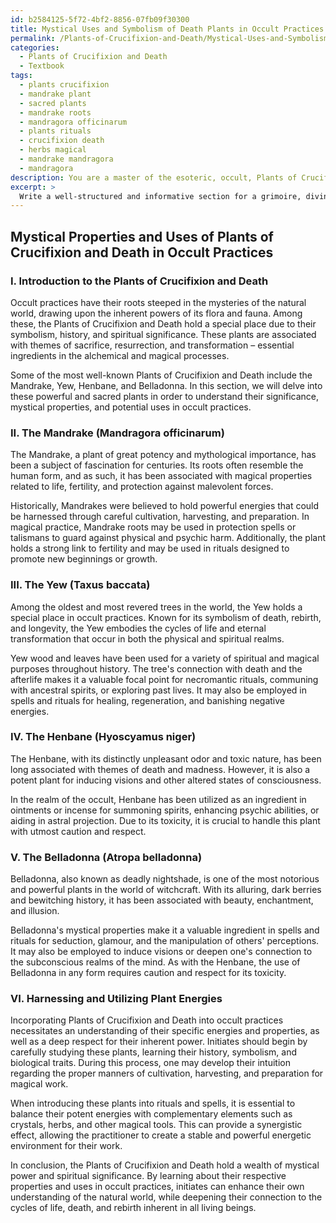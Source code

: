 ```yaml
---
id: b2584125-5f72-4bf2-8856-07fb09f30300
title: Mystical Uses and Symbolism of Death Plants in Occult Practices
permalink: /Plants-of-Crucifixion-and-Death/Mystical-Uses-and-Symbolism-of-Death-Plants-in-Occult-Practices/
categories:
  - Plants of Crucifixion and Death
  - Textbook
tags:
  - plants crucifixion
  - mandrake plant
  - sacred plants
  - mandrake roots
  - mandragora officinarum
  - plants rituals
  - crucifixion death
  - herbs magical
  - mandrake mandragora
  - mandragora
description: You are a master of the esoteric, occult, Plants of Crucifixion and Death and education, you have written many textbooks on the subject in ways that provide students with rich and deep understanding of the subject. You are being asked to write textbook-like sections on a topic and you do it with full context, explainability, and reliability in accuracy to the true facts of the topic at hand, in a textbook style that a student would easily be able to learn from, in a rich, engaging, and contextual way. Always include relevant context (such as formulas and history), related concepts, and in a way that someone can gain deep insights from.
excerpt: > 
  Write a well-structured and informative section for a grimoire, diving into the mystical properties and uses of various Plants of Crucifixion and Death in occult practices. Elaborate on the history, symbolism, and spiritual significance of these plants, as well as how an initiate can harness their energies and include them in rituals and spells for various purposes.
---
```


## Mystical Properties and Uses of Plants of Crucifixion and Death in Occult Practices

### I. Introduction to the Plants of Crucifixion and Death
Occult practices have their roots steeped in the mysteries of the natural world, drawing upon the inherent powers of its flora and fauna. Among these, the Plants of Crucifixion and Death hold a special place due to their symbolism, history, and spiritual significance. These plants are associated with themes of sacrifice, resurrection, and transformation – essential ingredients in the alchemical and magical processes.

Some of the most well-known Plants of Crucifixion and Death include the Mandrake, Yew, Henbane, and Belladonna. In this section, we will delve into these powerful and sacred plants in order to understand their significance, mystical properties, and potential uses in occult practices.

### II. The Mandrake (Mandragora officinarum)
The Mandrake, a plant of great potency and mythological importance, has been a subject of fascination for centuries. Its roots often resemble the human form, and as such, it has been associated with magical properties related to life, fertility, and protection against malevolent forces.

Historically, Mandrakes were believed to hold powerful energies that could be harnessed through careful cultivation, harvesting, and preparation. In magical practice, Mandrake roots may be used in protection spells or talismans to guard against physical and psychic harm. Additionally, the plant holds a strong link to fertility and may be used in rituals designed to promote new beginnings or growth.

### III. The Yew (Taxus baccata)
Among the oldest and most revered trees in the world, the Yew holds a special place in occult practices. Known for its symbolism of death, rebirth, and longevity, the Yew embodies the cycles of life and eternal transformation that occur in both the physical and spiritual realms.

Yew wood and leaves have been used for a variety of spiritual and magical purposes throughout history. The tree's connection with death and the afterlife makes it a valuable focal point for necromantic rituals, communing with ancestral spirits, or exploring past lives. It may also be employed in spells and rituals for healing, regeneration, and banishing negative energies.

### IV. The Henbane (Hyoscyamus niger)
The Henbane, with its distinctly unpleasant odor and toxic nature, has been long associated with themes of death and madness. However, it is also a potent plant for inducing visions and other altered states of consciousness.

In the realm of the occult, Henbane has been utilized as an ingredient in ointments or incense for summoning spirits, enhancing psychic abilities, or aiding in astral projection. Due to its toxicity, it is crucial to handle this plant with utmost caution and respect.

### V. The Belladonna (Atropa belladonna)
Belladonna, also known as deadly nightshade, is one of the most notorious and powerful plants in the world of witchcraft. With its alluring, dark berries and bewitching history, it has been associated with beauty, enchantment, and illusion.

Belladonna's mystical properties make it a valuable ingredient in spells and rituals for seduction, glamour, and the manipulation of others' perceptions. It may also be employed to induce visions or deepen one's connection to the subconscious realms of the mind. As with the Henbane, the use of Belladonna in any form requires caution and respect for its toxicity.

### VI. Harnessing and Utilizing Plant Energies
Incorporating Plants of Crucifixion and Death into occult practices necessitates an understanding of their specific energies and properties, as well as a deep respect for their inherent power. Initiates should begin by carefully studying these plants, learning their history, symbolism, and biological traits. During this process, one may develop their intuition regarding the proper manners of cultivation, harvesting, and preparation for magical work.

When introducing these plants into rituals and spells, it is essential to balance their potent energies with complementary elements such as crystals, herbs, and other magical tools. This can provide a synergistic effect, allowing the practitioner to create a stable and powerful energetic environment for their work.

In conclusion, the Plants of Crucifixion and Death hold a wealth of mystical power and spiritual significance. By learning about their respective properties and uses in occult practices, initiates can enhance their own understanding of the natural world, while deepening their connection to the cycles of life, death, and rebirth inherent in all living beings.
